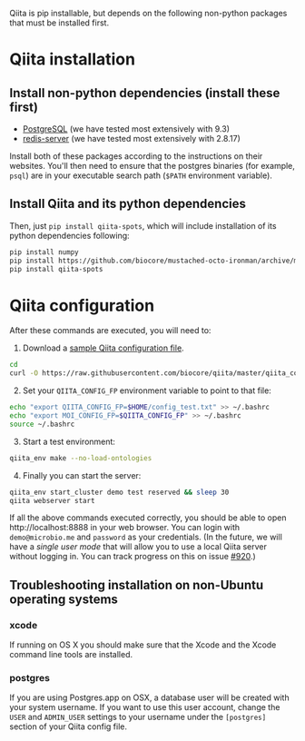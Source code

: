 Qiita is pip installable, but depends on the following non-python packages that must be installed first.  

Qiita installation
==================

Install non-python dependencies (install these first)
-----------------------------------------------------

* [PostgreSQL](http://www.postgresql.org/download/) (we have tested most extensively with 9.3)
* [redis-server](http://redis.io) (we have tested most extensively with 2.8.17)

Install both of these packages according to the instructions on their websites. You'll then need to ensure that the postgres binaries (for example, ``psql``) are in your executable search path (``$PATH`` environment variable).

Install Qiita and its python dependencies
-----------------------------------------

Then, just ``pip install qiita-spots``, which will include installation of its python dependencies following:

```bash
pip install numpy
pip install https://github.com/biocore/mustached-octo-ironman/archive/master.zip --no-deps
pip install qiita-spots
```

Qiita configuration
===================
After these commands are executed, you will need to:
1. Download a [sample Qiita configuration file](https://github.com/biocore/qiita/blob/master/qiita_core/support_files/config_test.txt).

  ```bash
  cd
  curl -O https://raw.githubusercontent.com/biocore/qiita/master/qiita_core/support_files/config_test.txt > config_test.txt
  ```

2. Set your `QIITA_CONFIG_FP` environment variable to point to that file:

  ```bash
  echo "export QIITA_CONFIG_FP=$HOME/config_test.txt" >> ~/.bashrc
  echo "export MOI_CONFIG_FP=$QIITA_CONFIG_FP" >> ~/.bashrc
  source ~/.bashrc
  ```

3. Start a test environment:

  ```bash
  qiita_env make --no-load-ontologies
  ```

4. Finally you can start the server:

  ```bash
  qiita_env start_cluster demo test reserved && sleep 30
  qiita webserver start
  ```

If all the above commands executed correctly, you should be able to open http://localhost:8888 in your web browser. You can login with `demo@microbio.me` and `password` as your credentials. (In the future, we will have a *single user mode* that will allow you to use a local Qiita server without logging in. You can track progress on this on issue [#920](https://github.com/biocore/qiita/issues/920).)


## Troubleshooting installation on non-Ubuntu operating systems

### xcode

If running on OS X you should make sure that the Xcode and the Xcode command line tools are installed.

### postgres

If you are using Postgres.app on OSX, a database user will be created with your system username. If you want to use this user account, change the `USER` and `ADMIN_USER` settings to your username under the `[postgres]` section of your Qiita config file.
